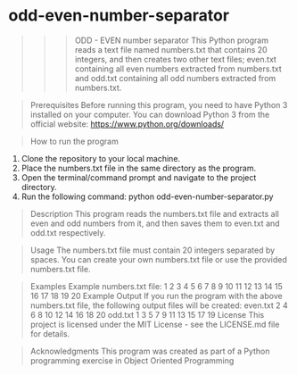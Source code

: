 # odd-even-number-separator
>>> ODD - EVEN number separator
This Python program reads a text file named numbers.txt that contains 20 integers, and then creates two other text files; even.txt containing all even numbers extracted from numbers.txt and odd.txt containing all odd numbers extracted from numbers.txt.

> Prerequisites
Before running this program, you need to have Python 3 installed on your computer. You can download Python 3 from the official website: https://www.python.org/downloads/

> How to run the program
1. Clone the repository to your local machine.
2. Place the numbers.txt file in the same directory as the program.
3. Open the terminal/command prompt and navigate to the project directory.
4. Run the following command: python odd-even-number-separator.py

> Description
This program reads the numbers.txt file and extracts all even and odd numbers from it, and then saves them to even.txt and odd.txt respectively.

> Usage
The numbers.txt file must contain 20 integers separated by spaces. You can create your own numbers.txt file or use the provided numbers.txt file.

> Examples
    Example numbers.txt file:
        1 2 3 4 5 6 7 8 9 10 11 12 13 14 15 16 17 18 19 20
    Example Output
    If you run the program with the above numbers.txt file, the following output files will be created:
    even.txt
        2 4 6 8 10 12 14 16 18 20
    odd.txt
        1 3 5 7 9 11 13 15 17 19
> License
This project is licensed under the MIT License - see the LICENSE.md file for details.

> Acknowledgments
This program was created as part of a Python programming exercise in Object Oriented Programming